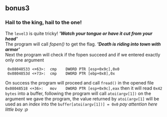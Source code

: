 ## bonus3
### Hail to the king, hail to the one!

The `level3` is quite tricky! __*'Watch your tongue or have it cut from your head'*__ <br>
The program will call *fopen()* to get the flag. __*'Death is riding into town with armor'*__<br>
Next the program will check if the fopen succeed and if we entered exactly only one argument
```
 0x08048533 <+63>:	cmp    DWORD PTR [esp+0x9c],0x0
 0x0804853d <+73>:	cmp    DWORD PTR [ebp+0x8],0x
```
On success the program will proceed and call `fread()` in the opened file ` 0x08048518 <+36>:	mov    DWORD PTR [esp+0x9c],eax` then it will read `0x42 bytes` into a buffer, following the program will call `atoi(argv[1])` on the argument we gave the program, the value returned by `atoi(argv[1]` will be used as an *index* into the `buffer[atoi(argv[1])] = 0x0` *pay attention here little boy :p* <br>
